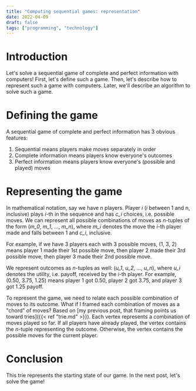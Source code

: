 ```yaml
---
title: "Computing sequential games: representation"
date: 2022-04-09
draft: false
tags: ["programming", "technology"]
---
```

# Introduction
Let's solve a sequential game of complete and perfect information with computers! First, let's define such a game. Then, let's describe how to represent such a game with computers. Later, we'll describe an algorithm to solve such a game.
# Defining the game
A sequential game of complete and perfect information has 3 obvious features:
1. Sequential means players make moves separately in order
2. Complete information means players know everyone's outcomes
3. Perfect information means players know everyone's (possible and played) moves
# Representing the game
In mathematical notation, say we have _n_ players. Player _i_ (_i_ between 1 and n, inclusive) plays _i_-th in the sequence and has _c\_i_ choices, i.e. possible moves. We can represent all possible combinations of moves as _n_-tuples of the form (_m\_0_, _m\_1_, ..., _m\_n_), where _m\_i_ denotes the move the _i_-th player made and falls between 1 and _c\_i_, inclusive.

For example, if we have 3 players each with 3 possible moves, (1, 3, 2) means player 1 made their 1st possible move, then player 2 made their 3rd possible move, then player 3 made their 2nd possible move.

We represent outcomes as _n_-tuples as well: (_u\_1_, _u\_2_, ..., _u\_n_), where _u\_i_ denotes the utility, i.e. payoff, received by the _i_-th player. For example, (0.50, 3.75, 1.25) means player 1 got 0.50, player 2 got 3.75, and player 3 got 1.25 payoff.

To represent the game, we need to relate each possible combination of moves to its outcome. What if I framed each combination of moves as a "chord" of moves? Based on [my previous post, that framing points us toward tries]({{< ref "trie.md" >}}). Each vertex represents a combination of moves played so far. If all players have already played, the vertex contains the _n_-tuple representing the outcome. Otherwise, the vertex contains the possible moves for the current player.
# Conclusion
This trie represents the starting state of our game. In the next post, let's solve the game!
